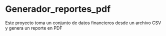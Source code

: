 # Generador_reportes_pdf
Este proyecto toma un conjunto de datos financieros desde un archivo CSV y genera un reporte en PDF

